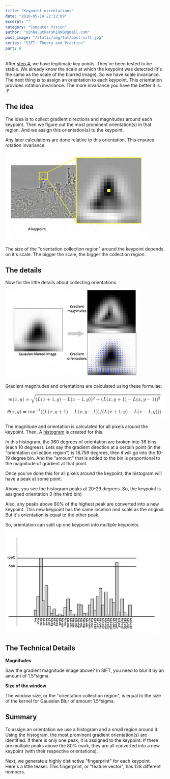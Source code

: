```yaml
---
title: "Keypoint orientations"
date: "2010-05-14 22:22:09"
excerpt: ""
category: "Computer Vision"
author: "sinha.utkarsh1990@gmail.com"
post_image: "/static/img/tut/post-sift.jpg"
series: "SIFT: Theory and Practice"
part: 6
---
```


After [step 4](/tutorials/sift-scale-invariant-feature-transform-eliminate-low-contrast/), we have legitimate key points. They've been tested to be stable. We already know the scale at which the keypoint was detected (it's the same as the scale of the blurred image). So we have scale invariance. The next thing is to assign an orientation to each keypoint. This orientation provides rotation invariance. The more invariance you have the better it is. :P 

## The idea

The idea is to collect gradient directions and magnitudes around each keypoint. Then we figure out the most prominent orientation(s) in that region. And we assign this orientation(s) to the keypoint.

Any later calculations are done relative to this orientation. This ensures rotation invariance. 

![](/static/img/tut/sift-a-keypoint.jpg)

The size of the "orientation collection region" around the keypoint depends on it's scale. The bigger the scale, the bigger the collection region. 

## The details

Now for the little details about collecting orientations.

![](/static/img/tut/sift-orientation-window.jpg)

Gradient magnitudes and orientations are calculated using these formulae:

![](/static/img/tut/sift-orientation-eqns.jpg)

The magnitude and orientation is calculated for all pixels around the keypoint. Then, A [histogram](/tutorials/histograms-from-simplest-to-the-most-complex/) is created for this.

In this histogram, the 360 degrees of orientation are broken into 36 bins (each 10 degrees). Lets say the gradient direction at a certain point (in the "orientation collection region") is 18.759 degrees, then it will go into the 10-19 degree bin. And the "amount" that is added to the bin is proportional to the magnitude of gradient at that point. 

Once you've done this for all pixels around the keypoint, the histogram will have a peak at some point.

Above, you see the histogram peaks at 20-29 degrees. So, the keypoint is assigned orientation 3 (the third bin)

Also, any peaks above 80% of the highest peak are converted into a new keypoint. This new keypoint has the same location and scale as the original. But it's orientation is equal to the other peak.

So, orientation can split up one keypoint into multiple keypoints.

![](/static/img/tut/sift-orientation-histogram.jpg)

## The Technical Details

**Magnitudes**

Saw the gradient magnitude image above? In SIFT, you need to blur it by an amount of 1.5*sigma. 

**Size of the window**

The window size, or the "orientation collection region", is equal to the size of the kernel for Gaussian Blur of amount 1.5*sigma.

## Summary

To assign an orientation we use a histogram and a small region around it. Using the histogram, the most prominent gradient orientation(s) are identified. If there is only one peak, it is assigned to the keypoint. If there are multiple peaks above the 80% mark, they are all converted into a new keypoint (with their respective orientations).

Next, we generate a highly distinctive "fingerprint" for each keypoint. Here's a little teaser. This fingerprint, or "feature vector", has 128 different numbers.
